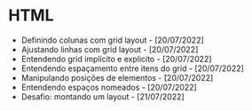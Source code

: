 # HTML
- Definindo colunas com grid layout - [20/07/2022]
- Ajustando linhas com grid layout - [20/07/2022]
- Entendendo grid implícito e explicito - [20/07/2022]
- Entendendo espaçamento entre itens do grid - [20/07/2022]
- Manipulando posições de elementos - [20/07/2022]
- Entendendo espaços nomeados - [20/07/2022]
- Desafio: montando um layout - [21/07/2022]